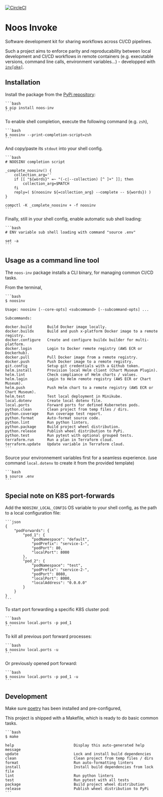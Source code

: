 [![CircleCI](https://circleci.com/gh/noosenergy/noos-invoke.svg?style=svg&circle-token=5b4d9fc54d8987081b7c4a9a79fa8b436e70930c)](https://circleci.com/gh/noosenergy/noos-invoke)

# Noos Invoke

Software development kit for sharing workflows across CI/CD pipelines.

Such a project aims to enforce parity and reproducability between local development and CI/CD workflows in remote containers (e.g. executable versions, command line calls, environment variables...) - developped with [`inv[oke]`](https://github.com/pyinvoke/invoke).

## Installation

Install the package from the [PyPi repository](https://pypi.org/project/noos-inv/):

    ```bash
    $ pip install noos-inv
    ```

To enable shell completion, execute the following command (e.g. `zsh`),

    ```bash
    $ noosinv --print-completion-script=zsh
    ```

And copy/paste its `stdout` into your shell config.

    ```bash
    # NOOSINV completion script

    _complete_noosinv() {
        collection_arg=''
        if [[ "${words}" =~ "(-c|--collection) [^ ]+" ]]; then
            collection_arg=$MATCH
        fi
        reply=( $(noosinv ${=collection_arg} --complete -- ${words}) )
    }

    compctl -K _complete_noosinv + -f noosinv
    ```

Finally, still in your shell config, enable automatic sub shell loading:

    ```bash
    # ENV variable sub shell loading with command "source .env"

    set -a
    ```

## Usage as a command line tool

The `noos-inv` package installs a CLI binary, for managing common CI/CD tasks.

From the terminal,

    ```bash
    $ noosinv

    Usage: noosinv [--core-opts] <subcommand> [--subcommand-opts] ...

    Subcommands:

    docker.build       Build Docker image locally.
    docker.buildx      Build and push x-platform Docker image to a remote registry.
    docker.configure   Create and configure buildx builder for multi-platform.
    docker.login       Login to Docker remote registry (AWS ECR or Dockerhub).
    docker.pull        Pull Docker image from a remote registry.
    docker.push        Push Docker image to a remote registry.
    git.config         Setup git credentials with a Github token.
    helm.install       Provision local Helm client (Chart Museum Plugin).
    helm.lint          Check compliance of Helm charts / values.
    helm.login         Login to Helm remote registry (AWS ECR or Chart Museum).
    helm.push          Push Helm chart to a remote registry (AWS ECR or Chart Museum).
    helm.test          Test local deployment in Minikube.
    local.dotenv       Create local dotenv file.
    local.ports        Forward ports for defined Kubernetes pods.
    python.clean       Clean project from temp files / dirs.
    python.coverage    Run coverage test report.
    python.format      Auto-format source code.
    python.lint        Run python linters.
    python.package     Build project wheel distribution.
    python.release     Publish wheel distribution to PyPi.
    python.test        Run pytest with optional grouped tests.
    terraform.run      Run a plan in Terraform cloud.
    terraform.update   Update variable in Terraform cloud.
    ```

Source your environnement variables first for a seamless experience.
(use command `local.dotenv` to create it from the provided template)

    ```bash
    $ source .env
    ```

## Special note on K8S port-forwards

Add the `NOOSINV_LOCAL_CONFIG` OS variable to your shell config, as the path to a local configuration file:

    ```json
    {
        "podForwards": {
            "pod_1": {
                "podNamespace": "default",
                "podPrefix": "service-1-",
                "podPort": 80,
                "localPort": 8000
            },
            "pod_2": {
                "podNamespace": "test",
                "podPrefix": "service-2-",
                "podPort": 8080,
                "localPort": 8000,
                "localAddress": "0.0.0.0"
            }
        }
    }
    ```

To start port forwarding a specific K8S cluster pod:

    ```bash
    $ noosinv local.ports -p pod_1
    ```

To kill all previous port forward processes:

    ```bash
    $ noosinv local.ports -u
    ```

Or previously opened port forward:

    ```bash
    $ noosinv local.ports -p pod_1 -u
    ```

## Development

Make sure [poetry](https://python-poetry.org/) has been installed and pre-configured,

This project is shipped with a Makefile, which is ready to do basic common tasks.

    ```bash
    $ make

    help                           Display this auto-generated help message
    update                         Lock and install build dependencies
    clean                          Clean project from temp files / dirs
    format                         Run auto-formatting linters
    install                        Install build dependencies from lock file
    lint                           Run python linters
    test                           Run pytest with all tests
    package                        Build project wheel distribution
    release                        Publish wheel distribution to PyPi
    ```
